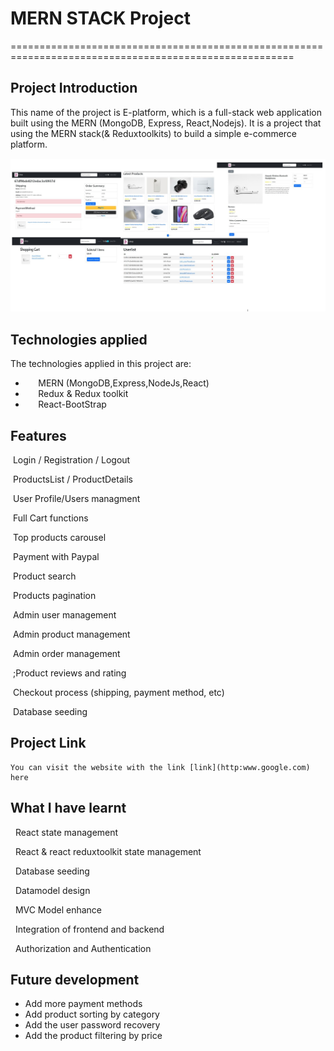 # MERN STACK Project

=======================================================================================================

## Project Introduction

This name of the project is E-platform, which is a full-stack web application
built using the MERN (MongoDB, Express, React,Nodejs).
It is a project that using the MERN stack(& Reduxtoolkits) to build a simple e-commerce platform.

![intro](./frontend/public/images/5in1.jpg)

## Technologies applied

The technologies applied in this project are:

- ⠀⠀MERN (MongoDB,Express,NodeJs,React)
- ⠀⠀Redux & Redux toolkit
- ⠀⠀React-BootStrap

## Features

&nbsp;Login / Registration / Logout

&nbsp;ProductsList / ProductDetails

&nbsp;User Profile/Users managment

&nbsp;Full Cart functions

&nbsp;Top products carousel

&nbsp;Payment with Paypal

&nbsp;Product search

&nbsp;Products pagination

&nbsp;Admin user management

&nbsp;Admin product management

&nbsp;Admin order management

&nbsp;;Product reviews and rating

&nbsp;Checkout process (shipping, payment method, etc)

&nbsp;Database seeding


## Project Link

    You can visit the website with the link [link](http:www.google.com) here

## What I have learnt

  &nbsp; React state management

  &nbsp; React & react reduxtoolkit state management

  &nbsp; Database seeding

  &nbsp; Datamodel design

  &nbsp; MVC Model enhance

  &nbsp; Integration of frontend and backend

  &nbsp; Authorization and Authentication

## Future development

- Add more payment methods
- Add product sorting by category
- Add the user password recovery
- Add the product filtering by price
